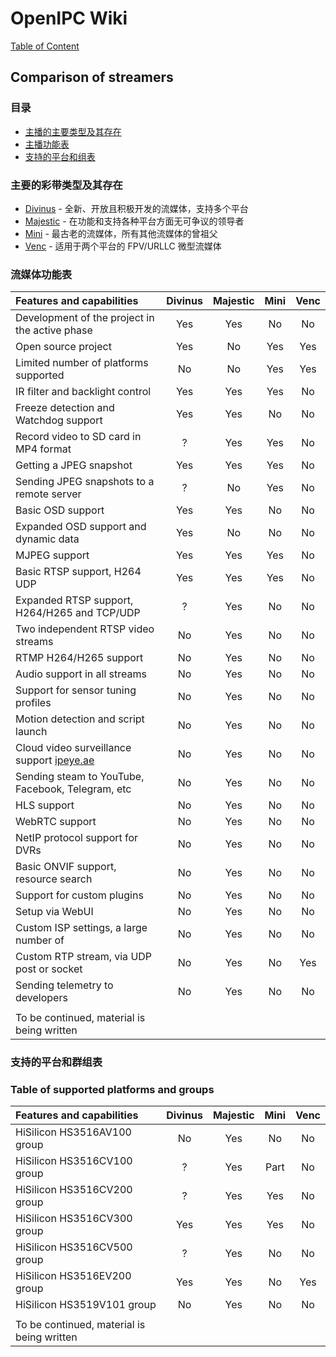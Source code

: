 # OpenIPC Wiki
[Table of Content](../README.md)

Comparison of streamers
-----------------------

### 目录

- [主播的主要类型及其存在](/en/streamer-comparison.md#main-types-of-streamers-and-their-presence)
- [主播功能表](/en/streamer-comparison.md#table-of-streamer-functionity)
- [支持的平台和组表](/en/streamer-comparison.md#table-of-supported-platforms-and-groups)


### 主要的彩带类型及其存在

- [Divinus](https://github.com/OpenIPC/divinus) - 全新、开放且积极开发的流媒体，支持多个平台
- [Majestic](https://github.com/OpenIPC/majestic) - 在功能和支持各种平台方面无可争议的领导者
- [Mini](https://github.com/OpenIPC/mini) - 最古老的流媒体，所有其他流媒体的曾祖父
- [Venc](https://github.com/OpenIPC/silicon_research/tree/master/venc) - 适用于两个平台的 FPV/URLLC 微型流媒体


### 流媒体功能表

| Features and capabilities                               | Divinus  | Majestic | Mini     | Venc     |
|:--------------------------------------------------------|:--------:|:--------:|:--------:|:--------:|
| Development of the project in the active phase          | Yes      | Yes      | No       | No       |
| Open source project                                     | Yes      | No       | Yes      | Yes      |
| Limited number of platforms supported                   | No       | No       | Yes      | Yes      |
| IR filter and backlight control                         | Yes      | Yes      | Yes      | No       |
| Freeze detection and Watchdog support                   | Yes      | Yes      | No       | No       |
| Record video to SD card in MP4 format                   | ?        | Yes      | Yes      | No       |
| Getting a JPEG snapshot                                 | Yes      | Yes      | Yes      | No       |
| Sending JPEG snapshots to a remote server               | ?        | No       | Yes      | No       |
| Basic OSD support                                       | Yes      | Yes      | No       | No       |
| Expanded OSD support and dynamic data                   | Yes      | No       | No       | No       |
| MJPEG support                                           | Yes      | Yes      | Yes      | No       |
| Basic RTSP support, H264 UDP                            | Yes      | Yes      | Yes      | No       |
| Expanded RTSP support, H264/H265 and TCP/UDP            | ?        | Yes      | No       | No       |
| Two independent RTSP video streams                      | No       | Yes      | No       | No       |
| RTMP H264/H265 support                                  | No       | Yes      | No       | No       |
| Audio support in all streams                            | No       | Yes      | No       | No       |
| Support for sensor tuning profiles                      | No       | Yes      | No       | No       |
| Motion detection and script launch                      | No       | Yes      | No       | No       |
| Cloud video surveillance support [ipeye.ae](https://ipeye.ae) | No | Yes      | No       | No       |
| Sending steam to YouTube, Facebook, Telegram, etc       | No       | Yes      | No       | No       |
| HLS support                                             | No       | Yes      | No       | No       |
| WebRTC support                                          | No       | Yes      | No       | No       |
| NetIP protocol support for DVRs                         | No       | Yes      | No       | No       |
| Basic ONVIF support, resource search                    | No       | Yes      | No       | No       |
| Support for custom plugins                              | No       | Yes      | No       | No       |
| Setup via WebUI                                         | No       | Yes      | No       | No       |
| Custom ISP settings, a large number of                  | No       | Yes      | No       | No       |
| Custom RTP stream, via UDP post or socket               | No       | Yes      | No       | Yes      |
| Sending telemetry to developers                         | No       | Yes      | No       | No       |
|                                                         |          |          |          |          |
| To be continued, material is being written              |          |          |          |          |


### 支持的平台和群组表

### Table of supported platforms and groups

| Features and capabilities                               | Divinus  | Majestic | Mini     | Venc     |
|:--------------------------------------------------------|:--------:|:--------:|:--------:|:--------:|
| HiSilicon HS3516AV100 group                             | No       | Yes      | No       | No       |
| HiSilicon HS3516CV100 group                             | ?        | Yes      | Part     | No       |
| HiSilicon HS3516CV200 group                             | ?        | Yes      | Yes      | No       |
| HiSilicon HS3516CV300 group                             | Yes      | Yes      | Yes      | No       |
| HiSilicon HS3516CV500 group                             | ?        | Yes      | No       | No       |
| HiSilicon HS3516EV200 group                             | Yes      | Yes      | No       | Yes      |
| HiSilicon HS3519V101 group                              | No       | Yes      | No       | No       |
|                                                         |          |          |          |          |
| To be continued, material is being written              |          |          |          |          |
